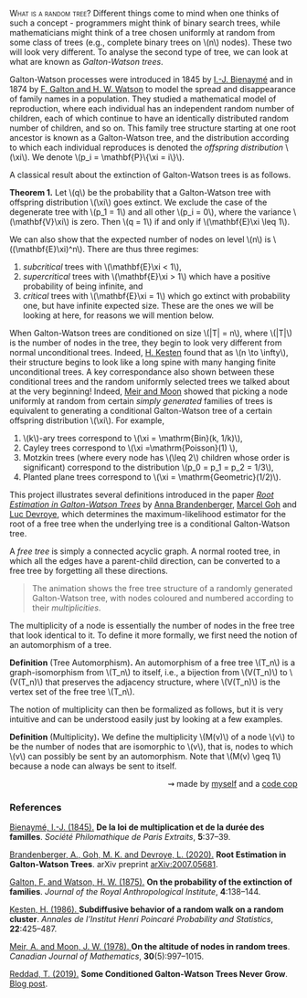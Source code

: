 <!-- latex: \\(tex\\) or $$ tex $$ -->
<span style='font-variant:small-caps'> What is a random tree?</span> 
Different things come to mind when one thinks of such a concept - programmers might think of binary search trees, while mathematicians might think of a tree chosen uniformly at random from some class of trees (e.g., complete binary trees on \\(n\\) nodes). These two will look very different. To analyse the second type of tree, we can look at what are known as *Galton-Watson trees*. 

Galton-Watson processes were introduced in 1845 by [I.-J. Bienaymé](#bienayme) and in 1874 by [F. Galton and H. W. Watson](#galtonwatson) to model the spread and disappearance of family names in a population. They studied a mathematical model of reproduction, where each individual has an independent random number of children, each of which continue to have an identically distributed random number of children, and so on. This family tree structure starting at one root ancestor is known as a Galton-Watson tree, and the distribution according to which each individual reproduces is denoted the *offspring distribution* \\(\xi\\). We denote \\(p_i = \mathbf{P}\\{\xi = i\\}\\). 

A classical result about the extinction of Galton-Watson trees is as follows. 

<span class='cool'>**Theorem 1.**</span> Let \\(q\\) be the probability that a Galton-Watson tree with offspring distribution \\(\xi\\) goes extinct. We exclude the case of the degenerate tree with \\(p_1 = 1\\) and all other \\(p_i = 0\\), where the variance \\(\mathbf{V}\xi\\) is zero. Then \\(q = 1\\) if and only if \\(\mathbf{E}\xi \leq 1\\).

We can also show that the expected number of nodes on level \\(n\\) is \\((\mathbf{E}\xi)^n\\). There are thus three regimes: 
1. *subcritical* trees with \\(\mathbf{E}\xi < 1\\),
2. *supercritical* trees with \\(\mathbf{E}\xi > 1\\) which have a positive probability of being infinite, and
3. *critical* trees with \\(\mathbf{E}\xi = 1\\) which go extinct with probability one, but have infinite expected size. These are the ones we will be looking at here, for reasons we will mention below. 

When Galton-Watson trees are conditioned on size \\(|T| = n\\), where \\(|T|\\) is the number of nodes in the tree, they begin to look very different from normal unconditional trees. Indeed, [H. Kesten](#kesten) found that as \\(n \to \infty\\), their structure begins to look like a long spine with many hanging finite unconditional trees. A key correspondance also shown between these conditional trees and the random uniformly selected trees we talked about at the very beginning! Indeed, [Meir and Moon](#meirmoon) showed that picking a node uniformly at random from certain _simply generated_ families of trees is equivalent to generating a conditional Galton-Watson tree of a certain offspring distribution \\(\xi\\). For example, 

1. \\(k\\)-ary trees correspond to \\(\xi = \mathrm{Bin}(k, 1/k)\\),
2. Cayley trees correspond to \\(\xi =\mathrm{Poisson}(1) \\), 
3. Motzkin trees (where every node has \\(\leq 2\\) children whose order is significant) correspond to the distribution \\(p_0 = p_1 = p_2 = 1/3\\),
4. Planted plane trees correspond to \\(\xi = \mathrm{Geometric}(1/2)\\).

This project illustrates several definitions introduced in the paper [*Root Estimation in Galton-Watson Trees*](#brandenberger) by [Anna Brandenberger](https://abrandenberger.github.io), [Marcel Goh](https://marcelgoh.github.io/) and [Luc Devroye](http://luc.devroye.org/), which determines the maximum-likelihood estimator for the root of a free tree when the underlying tree is a conditional Galton-Watson tree. 

A _free tree_ is simply a connected acyclic graph. A normal rooted tree, in which all the edges have a parent-child direction, can be converted to a free tree by forgetting all these directions. 

> The animation shows the free tree structure of a randomly generated Galton-Watson tree, with nodes coloured and numbered according to their _multiplicities_. 

The multiplicity of a node is essentially the number of nodes in the free tree that look identical to it. To define it more formally, we first need the notion of an automorphism of a tree.

<span class='cool'>**Definition** (Tree Automorphism)**.**</span> An automorphism of a free tree \\(T_n\\) is a graph-isomorphism from \\(T_n\\) to itself, i.e., a bijection from \\(V(T_n)\\) to \\(V(T_n)\\) that preserves the adjacency structure, where \\(V(T_n)\\) is the vertex set of the free tree \\(T_n\\). 

The notion of multiplicity can then be formalized as follows, but it is very intuitive and can be understood easily just by looking at a few examples.

<span class='cool'>**Definition** (Multiplicity)**.**</span> We define the multiplicity \\(M(v)\\) of a node \\(v\\) to be the number of nodes that are isomorphic to \\(v\\), that is, nodes to which \\(v\\) can possibly be sent by an automorphism. Note that  \\(M(v) \geq 1\\) because a node can always be sent to itself.

<!-- <br> -->
<p style='text-align: right;'> <span>&#8669;</span> made by <a href='https://abrandenberger.github.io'>myself</a> and a <a href='https://diegolopez.me/'>code cop</a> </p>

### References 

<span class="references"> 

<u> Bienaymé, I.-J. (1845).</u> **De la loi de multiplication et de la durée des familles**. _Société Philomathique de Paris Extraits_, **5**:37–39. <a name='bienayme'></a>

<u> Brandenberger, A., Goh, M. K. and Devroye, L. (2020).</u> **Root Estimation in Galton-Watson Trees**. arXiv preprint
[arXiv:2007.05681](https://arxiv.org/abs/2007.05681). <a name='brandenberger'></a>

<u> Galton, F. and Watson, H. W. (1875).</u>  **On the probability of the extinction of families**. _Journal of the Royal Anthropological Institute_, **4**:138–144. <a name='galtonwatson'></a>

<u> Kesten, H. (1986). </u> **Subdiffusive behavior of a random walk on a random cluster**. _Annales de l’Institut Henri Poincaré Probability and Statistics_, **22**:425–487. <a name='kesten'></a>

<u> Meir, A. and Moon, J. W. (1978). </u> **On the altitude of nodes in random trees**. _Canadian Journal of Mathematics_, **30**(5):997–1015. <a name='meirmoon'></a>

<u>Reddad, T. (2019).</u>  **Some Conditioned Galton-Watson Trees Never Grow**. [Blog post](https://reddad.ca/2019/06/26/conditioned-gw-trees/). <a name='reddad'></a>

</span>